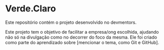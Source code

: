 # Verde.Claro
Este repositório contém o projeto desenvolvido no devmentors.

Este projeto tem o objetivo de facilitar a empresa/ong escolhida, ajudando não só na divulgação como no decorrer do foco da mesma. 
Ele foi criado como parte do aprendizado sobre [mencionar o tema, como Git e GitHub].